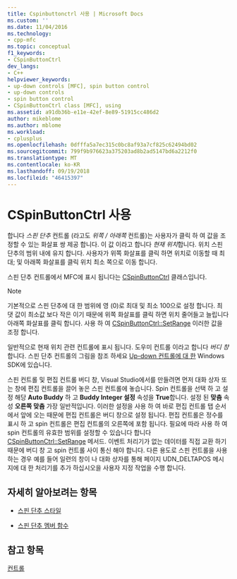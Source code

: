 ```yaml
---
title: Cspinbuttonctrl 사용 | Microsoft Docs
ms.custom: ''
ms.date: 11/04/2016
ms.technology:
- cpp-mfc
ms.topic: conceptual
f1_keywords:
- CSpinButtonCtrl
dev_langs:
- C++
helpviewer_keywords:
- up-down controls [MFC], spin button control
- up-down controls
- spin button control
- CSpinButtonCtrl class [MFC], using
ms.assetid: a91db36b-e11e-42ef-8e89-51915cc486d2
author: mikeblome
ms.author: mblome
ms.workload:
- cplusplus
ms.openlocfilehash: 0dfffa5a7ec315c0bc8af93a7cf825c62494bd02
ms.sourcegitcommit: 799f9b976623a375203ad8b2ad5147bd6a2212f0
ms.translationtype: MT
ms.contentlocale: ko-KR
ms.lasthandoff: 09/19/2018
ms.locfileid: "46415397"
---
```

# <a name="using-cspinbuttonctrl"></a>CSpinButtonCtrl 사용

합니다 *스핀 단추* 컨트롤 (라고도 *위쪽 / 아래쪽* 컨트롤)는 사용자가 클릭 하 여 값을 조정할 수 있는 화살표 쌍 제공 합니다. 이 값 이라고 합니다 *현재 위치*합니다. 위치 스핀 단추의 범위 내에 유지 합니다. 사용자가 위쪽 화살표를 클릭 하면 위치로 이동할 때 최대; 및 아래쪽 화살표를 클릭 위치 최소 쪽으로 이동 합니다.

스핀 단추 컨트롤에서 MFC에 표시 됩니다는 [CSpinButtonCtrl](../mfc/reference/cspinbuttonctrl-class.md) 클래스입니다.

> [!NOTE]
>  기본적으로 스핀 단추에 대 한 범위에 영 (0)로 최대 및 최소 100으로 설정 합니다. 최 댓 값이 최소값 보다 작은 이기 때문에 위쪽 화살표를 클릭 하면 위치 줄어들고 늘립니다 아래쪽 화살표를 클릭 합니다. 사용 하 여 [CSpinButtonCtrl::SetRange](../mfc/reference/cspinbuttonctrl-class.md#setrange) 이러한 값을 조정 합니다.

일반적으로 현재 위치 관련 컨트롤에 표시 됩니다. 도우미 컨트롤 이라고 합니다 *버디 창*합니다. 스핀 단추 컨트롤의 그림을 참조 하세요 [Up-down 컨트롤에 대 한](/windows/desktop/Controls/up-down-controls) Windows SDK에 있습니다.

스핀 컨트롤 및 편집 컨트롤 버디 창, Visual Studio에서를 만들려면 먼저 대화 상자 또는 창에 편집 컨트롤을 끌어 놓은 스핀 컨트롤에 놓습니다. Spin 컨트롤을 선택 하 고 설정 해당 **Auto Buddy** 하 고 **Buddy Integer 설정** 속성을 **True**합니다. 설정 된 **맞춤** 속성 **오른쪽 맞춤** 가장 일반적입니다. 이러한 설정을 사용 하 여 바로 편집 컨트롤 탭 순서에서 앞에 오는 때문에 편집 컨트롤은 버디 창으로 설정 됩니다. 편집 컨트롤은 정수를 표시 하 고 spin 컨트롤은 편집 컨트롤의 오른쪽에 포함 됩니다. 필요에 따라 사용 하 여 spin 컨트롤의 유효한 범위를 설정할 수 있습니다 합니다 [CSpinButtonCtrl::SetRange](../mfc/reference/cspinbuttonctrl-class.md#setrange) 메서드. 이벤트 처리기가 없는 데이터를 직접 교환 하기 때문에 버디 창 고 spin 컨트롤 사이 통신 해야 합니다. 다른 용도로 스핀 컨트롤을 사용 하는 경우 예를 들어 일련의 창이 나 대화 상자를 통해 페이지 UDN_DELTAPOS 메시지에 대 한 처리기를 추가 하십시오을 사용자 지정 작업을 수행 합니다.

## <a name="what-do-you-want-to-know-more-about"></a>자세히 알아보려는 항목

- [스핀 단추 스타일](../mfc/spin-button-styles.md)

- [스핀 단추 멤버 함수](../mfc/spin-button-member-functions.md)

## <a name="see-also"></a>참고 항목

[컨트롤](../mfc/controls-mfc.md)

